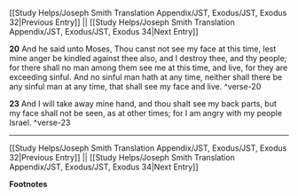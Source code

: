 [[Study Helps/Joseph Smith Translation Appendix/JST, Exodus/JST, Exodus 32|Previous Entry]]  ||  [[Study Helps/Joseph Smith Translation Appendix/JST, Exodus/JST, Exodus 34|Next Entry]]

**20**  And he said unto Moses, Thou canst not see my face at this time, lest mine anger be kindled against thee also, and I destroy thee, and thy people; for there shall no man among them see me at this time, and live, for they are exceeding sinful. And no sinful man hath at any time, neither shall there be any sinful man at any time, that shall see my face and live. ^verse-20

**23**  And I will take away mine hand, and thou shalt see my back parts, but my face shall not be seen, as at other times; for I am angry with my people Israel. ^verse-23


---
[[Study Helps/Joseph Smith Translation Appendix/JST, Exodus/JST, Exodus 32|Previous Entry]]  ||  [[Study Helps/Joseph Smith Translation Appendix/JST, Exodus/JST, Exodus 34|Next Entry]]


**Footnotes**
